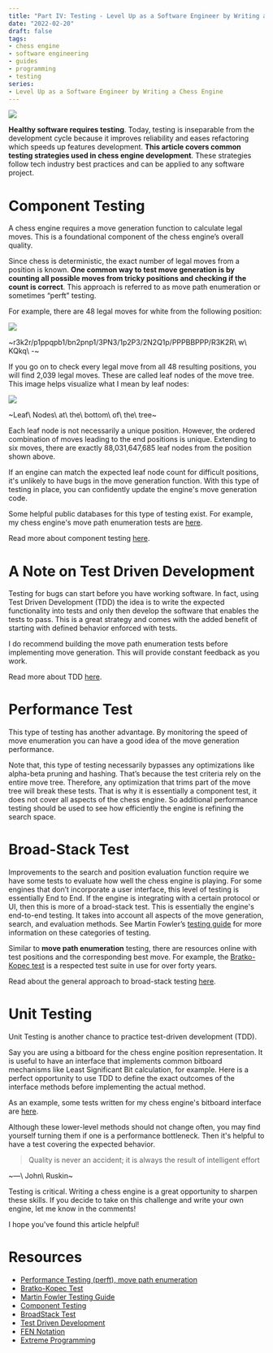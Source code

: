 ```yaml
---
title: "Part IV: Testing - Level Up as a Software Engineer by Writing a Chess Engine"
date: "2022-02-20"
draft: false
tags:
- chess engine
- software engineering
- guides
- programming
- testing
series:
- Level Up as a Software Engineer by Writing a Chess Engine
---
```


![](https://tiddlywiki-images-337530763245.s3.amazonaws.com/road-runner.webp)

**Healthy software requires testing**. Today, testing is inseparable from the development cycle because it improves reliability and eases refactoring which speeds up features development. **This article covers common testing strategies used in chess engine development**. These strategies follow tech industry best practices and can be applied to any software project.

# Component Testing

A chess engine requires a move generation function to calculate legal moves. This is a foundational component of the chess engine’s overall quality.

Since chess is deterministic, the exact number of legal moves from a position is known. **One common way to test move generation is by counting all possible moves from tricky positions and checking if the count is correct**. This approach is referred to as move path enumeration or sometimes “perft” testing.

For example, there are 48 legal moves for white from the following position:

![](https://tiddlywiki-images-337530763245.s3.amazonaws.com/board-4.webp)

~r3k2r/p1ppqpb1/bn2pnp1/3PN3/1p2P3/2N2Q1p/PPPBBPPP/R3K2R\ w\ KQkq\ -~

If you go on to check every legal move from all 48 resulting positions, you will find 2,039 legal moves. These are called leaf nodes of the move tree. This image helps visualize what I mean by leaf nodes:

![](https://tiddlywiki-images-337530763245.s3.amazonaws.com/minimax.webp)

~Leaf\ Nodes\ at\ the\ bottom\ of\ the\ tree~

Each leaf node is not necessarily a unique position. However, the ordered combination of moves leading to the end positions is unique. Extending to six moves, there are exactly 88,031,647,685 leaf nodes from the position shown above.

If an engine can match the expected leaf node count for difficult positions, it's unlikely to have bugs in the move generation function. With this type of testing in place, you can confidently update the engine's move generation code.

Some helpful public databases for this type of testing exist. For example, my chess engine's move path enumeration tests are [here](https://github.com/tonyOreglia/glee/blob/19ec9959911ab9a045a9d40e7548fd0f8dd4b6e9/pkg/engine/engine_test.go).

Read more about component testing [here](https://martinfowler.com/bliki/ComponentTest.html).

# A Note on Test Driven Development

Testing for bugs can start before you have working software. In fact, using Test Driven Development (TDD) the idea is to write the expected functionality into tests and only then develop the software that enables the tests to pass. This is a great strategy and comes with the added benefit of starting with defined behavior enforced with tests.

I do recommend building the move path enumeration tests before implementing move generation. This will provide constant feedback as you work.

Read more about TDD [here](https://martinfowler.com/bliki/TestDrivenDevelopment.html).

# Performance Test

This type of testing has another advantage. By monitoring the speed of move enumeration you can have a good idea of the move generation performance.

Note that, this type of testing necessarily bypasses any optimizations like alpha-beta pruning and hashing. That’s because the test criteria rely on the entire move tree. Therefore, any optimization that trims part of the move tree will break these tests. That is why it is essentially a component test, it does not cover all aspects of the chess engine. So additional performance testing should be used to see how efficiently the engine is refining the search space.

# Broad-Stack Test

Improvements to the search and position evaluation function require we have some tests to evaluate how well the chess engine is playing. For some engines that don’t incorporate a user interface, this level of testing is essentially End to End. If the engine is integrating with a certain protocol or UI, then this is more of a broad-stack test. This is essentially the engine's end-to-end testing. It takes into account all aspects of the move generation, search, and evaluation methods. See Martin Fowler’s [testing guide](https://martinfowler.com/testing/) for more information on these categories of testing.

Similar to **move path enumeration** testing, there are resources online with test positions and the corresponding best move. For example, the [Bratko-Kopec test](https://www.chessprogramming.org/Bratko-Kopec_Test) is a respected test suite in use for over forty years.

Read about the general approach to broad-stack testing [here](https://martinfowler.com/bliki/BroadStackTest.html).

# Unit Testing

Unit Testing is another chance to practice test-driven development (TDD).

Say you are using a bitboard for the chess engine position representation. It is useful to have an interface that implements common bitboard mechanisms like Least Significant Bit calculation, for example. Here is a perfect opportunity to use TDD to define the exact outcomes of the interface methods before implementing the actual method.

As an example, some tests written for my chess engine's bitboard interface are [here](https://github.com/tonyOreglia/glee/blob/master/pkg/bitboard/bitboard_test.go).

Although these lower-level methods should not change often, you may find yourself turning them if one is a performance bottleneck. Then it's helpful to have a test covering the expected behavior.

> Quality is never an accident; it is always the result of intelligent effort

~—\ John\ Ruskin~

Testing is critical. Writing a chess engine is a great opportunity to sharpen these skills. If you decide to take on this challenge and write your own engine, let me know in the comments!

I hope you've found this article helpful!

# Resources

* [Performance Testing (perft), move path enumeration](https://www.chessprogramming.org/Perft)
* [Bratko-Kopec Test](https://www.chessprogramming.org/Bratko-Kopec_Test)
* [Martin Fowler Testing Guide](https://martinfowler.com/testing/)
* [Component Testing](https://martinfowler.com/bliki/ComponentTest.html)
* [BroadStack Test](https://martinfowler.com/bliki/BroadStackTest.html)
* [Test Driven Development](https://martinfowler.com/bliki/TestDrivenDevelopment.html)
* [FEN Notation](https://en.wikipedia.org/wiki/Forsyth%E2%80%93Edwards_Notation)
* [Extreme Programming](https://martinfowler.com/bliki/ExtremeProgramming.html)
